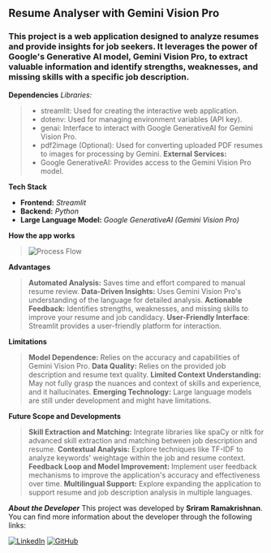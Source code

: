 ## Resume Analyser with Gemini Vision Pro
### This project is a web application designed to analyze resumes and provide insights for job seekers. It leverages the power of Google's Generative AI model, Gemini Vision Pro, to extract valuable information and identify strengths, weaknesses, and missing skills with a specific job description.

**Dependencies**
_Libraries:_
> - streamlit: Used for creating the interactive web application.
> - dotenv: Used for managing environment variables (API key).
> - genai: Interface to interact with Google GenerativeAI for Gemini Vision Pro.
> - pdf2image (Optional): Used for converting uploaded PDF resumes to images for processing by Gemini.
**External Services:**
> - Google GenerativeAI: Provides access to the Gemini Vision Pro model.

**Tech Stack**
- **Frontend:** _Streamlit_
- **Backend:** _Python_
- **Large Language Model:** _Google GenerativeAI (Gemini Vision Pro)_

**How the app works**
> ![Process Flow](https://github.com/Sriram-atgithub/ATS-Tracking-System-with-Gemini/blob/main/Flowchart.png)


**Advantages**
> **Automated Analysis:** Saves time and effort compared to manual resume review.
> **Data-Driven Insights:** Uses Gemini Vision Pro's understanding of the language for detailed analysis.
> **Actionable Feedback:** Identifies strengths, weaknesses, and missing skills to improve your resume and job candidacy.
> **User-Friendly Interface**: Streamlit provides a user-friendly platform for interaction.

**Limitations**

> **Model Dependence:** Relies on the accuracy and capabilities of Gemini Vision Pro.
> **Data Quality:** Relies on the provided job description and resume text quality.
> **Limited Context Understanding:** May not fully grasp the nuances and context of skills and experience, and it hallucinates.
> **Emerging Technology:** Large language models are still under development and might have limitations.

**Future Scope and Developments**
> **Skill Extraction and Matching:** Integrate libraries like spaCy or nltk for advanced skill extraction and matching between job description and resume.
> **Contextual Analysis:** Explore techniques like TF-IDF to analyze keywords' weightage within the job and resume context.
> **Feedback Loop and Model Improvement:** Implement user feedback mechanisms to improve the application's accuracy and effectiveness over time.
> **Multilingual Support:** Explore expanding the application to support resume and job description analysis in multiple languages.

_**About the Developer**_
This project was developed by **Sriram Ramakrishnan**. 
You can find more information about the developer through the following links:

[![LinkedIn](https://img.shields.io/badge/LinkedIn-0077B5?style=for-the-badge&logo=linkedin&logoColor=white)](https://www.linkedin.com/in/sriram-aiexpert/)
[![GitHub](https://img.shields.io/badge/GitHub-100000?style=for-the-badge&logo=github&logoColor=white)](https://github.com/Sriram-atgithub)
